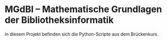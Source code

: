 # MGdBI ­– Mathematische Grundlagen der Bibliotheksinformatik

In diesem Projekt befinden sich die Python-Scripte aus dem Brückenkurs.
